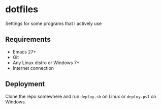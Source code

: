 # dotfiles

Settings for some programs that I actively use

## Requirements

- Emacs 27+
- Git
- Any Linux distro or Windows 7+
- Internet connection

## Deployment

Clone the repo somewhere and run `deploy.sh` on Linux or `deploy.ps1` on Windows.
